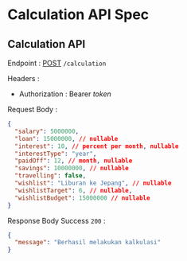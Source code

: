 # Calculation API Spec

## Calculation API

Endpoint : [POST]() `/calculation`

Headers :

- Authorization : Bearer _token_

Request Body :

```json
{
  "salary": 5000000,
  "loan": 15000000, // nullable
  "interest": 10, // percent per month, nullable
  "interestType": "year",
  "paidOff": 12, // month, nullable
  "savings": 10000000, // nullable
  "travelling": false,
  "wishlist": "Liburan ke Jepang", // nullable
  "wishlistTarget": 6, // nullable,
  "wishlistBudget": 15000000 // nullable
}
```

Response Body Success `200` :

```json
{
  "message": "Berhasil melakukan kalkulasi"
}
```